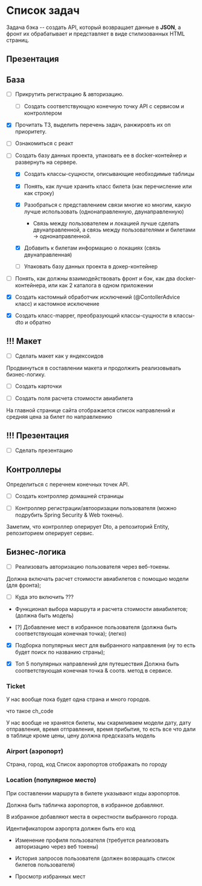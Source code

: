 # Список задач

Задача бэка -- создать API, который возвращает данные в **JSON**, а фронт их обрабатывает и представляет в виде стилизованных HTML страниц.

## Презентация

## База

- [ ] Прикрутить регистрацию & авторизацию. 
  - [ ] Создать соответствующую конечную точку API с сервисом и контроллером

- [X] Прочитать ТЗ, выделить перечень задач, ранжировть их оп приоритету.
- [ ] Ознакомиться с реакт

- [ ] Создать базу данных проекта, упаковать ее в docker-контейнер и развернуть на сервере.
  - [X]  Создать классы-сущности, описывающие необходимые таблицы 
    - [X] Понять, как лучше хранить класс билета (как перечисление или как строку)
    - [X] Разобраться с представлением связи многие ко многим, какую лучше использовать (однонаправленную, двунаправленную)
      - Связь между пользователем и локацией лучше сделать двунаправленной, а связь между пользователями и билетами -> однонаправленной.

  - [X] Добавить к билетам информацию о локациях (связь двунаправленная)

  - [ ] Упаковать базу данных проекта в докер-контейнер

- [ ] Понять, как должны взаимодействовать фронт и бэк, как два docker-контейнера, или как 2 каталога в одном приложении

- [X] Создать кастомный обработчик исключений (@ContollerAdvice класс) и кастомное исключение

- [X] Создать класс-mapper, преобразующий классы-сущности в классы-dto и обратно

## !!! Макет

- [ ] Сделать макет как у яндексоидов

Продвинуться в составлении макета и продолжить реализовывать бизнес-логику.

- [ ] Создать карточки

- [ ] Создать поля расчета стоимости авиабилета

На главной странице сайта отображается список направлений и средняя цена за билет по направлкению

## !!! Презентация

- [ ] Сделать презентацию 


## Контроллеры

Определиться с перечнем конечных точек API.

- [ ] Создать контроллер домашней страницы

- [ ] Контроллер регистрации/автооризации пользователя (можно подрубить Spring Security & Web токены).

Заметим, что контроллер оперирует Dto, а репозиторий Entity, репозиторием оперирует сервис.

## Бизнес-логика

- [ ] Реализовать авторизацию пользователя через веб-токены.

Должна включать расчет стоимости авиабилетов с помощью модели (для фронта);
- [ ] Куда это включить ???

- Функционал выбора маршрута и расчета стоимости авиабилетов;
(должна быть модель)

- [?] Добавление мест в избранное пользователя (должна быть соответствующая конечная точка);
(легко)

- [X] Подборка популярных мест для выбранного направления (ну то есть будет поиск по названию страны);

- [X] Топ 5 популярных направлений для путешествия
  Должна быть соответствующая конечная точка & соотв. метод в сервисе.

### Ticket

У нас вообще пока будет одна страна и много городов.

что такое ch_code

У нас вообще не хранятся билеты, мы скармливаем модели дату, дату отправления, время отправления, время прибытия, то есть все что дали в таблице кроме цены, цену должна предсказать модель

### Airport (аэропорт)

Страна, город, код
Список аэропортов отображать по городу

### Location (популярное место)

При составлении маршрута в билете указывают коды аэропортов.

Должна быть табличка аэропортов, в избранное добавляют. 

В избранное добавляют места в окрестности выбранного города.


Идентификатором аэропрта должен быть его код




- Изменение профиля пользователя (требуется реализовать авторизацию через веб токены)

- История запросов пользователя (должен возвращать список билетов пользователя)

- Просмотр избранных мест